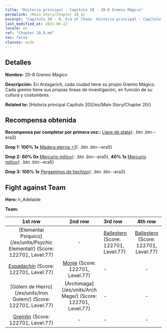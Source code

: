 ```yaml
---
title: "Historia principal - Capítulo 20 - 20-8 Gremio Mágico"
permalink: /Main Story/Chapter 20_8/
excerpt: "Capítulo 20 - 8. Era of Chaos  Historia principal - Capítulo 20_8. 20-8 Gremio Mágico"
last_modified_at: 2021-06-22
locale: es
ref: "Chapter 20_8.md"
toc: false
classes: wide
---
```


## Detalles

 **Nombre:** 20-8 Gremio Mágico

 **Descripción:** En Antagarich, cada ciudad tiene su propio Gremio Mágico. Cada gremio tiene sus propias líneas de investigación, en función de su cultura y costumbres.

 **Related to:** [Historia principal Capítulo 20](/es/Main Story/Chapter 20/)

## Recompensa obtenida

 **Recompensa por completar por primera vez::** [Llave de plata](/ItemsES/con_693/){: .btn .btn--era3}

 **Drop 1:** **100% 1x** [Madera eterna +1](/ItemsES/mat_69/){: .btn .btn--era5}

 **Drop 2:** **60% 0x** [Mercurio mítico](/ItemsES/mat_63/){: .btn .btn--era5}, **40% 1x** [Mercurio mítico](/ItemsES/mat_63/){: .btn .btn--era5}

 **Drop 3:** **100% 1x** [Pergaminos de hechizo](/ItemsES/con_694/){: .btn .btn--era3}


## Fight against Team
 **Hero:** h_Adelaide

 **Team:**


  | 1st row | 2nd row | 3rd row | 4th row |
  |:----:|:----:|:----|:----:|
  | [Elemental Psíquico](/es/units/Psychic Elemental/) (Score: 122701, Level:77)  | - | [Ballestero](/es/units/Marksman/) (Score: 122701, Level:77)  | [Ballestero](/es/units/Marksman/) (Score: 122701, Level:77)  |
  | [Espadachín](/es/units/Swordsman/) (Score: 122701, Level:77)  | [Monje](/es/units/Monk/) (Score: 122701, Level:77)  | - | - |
  | [Gólem de Hierro](/es/units/Iron Golem/) (Score: 122701, Level:77)  | [Archimaga](/es/units/Arch Mage/) (Score: 122701, Level:77)  | - | - |
  | [Gremlin](/es/units/Gremlin/) (Score: 122701, Level:77)  | - | - | - |


